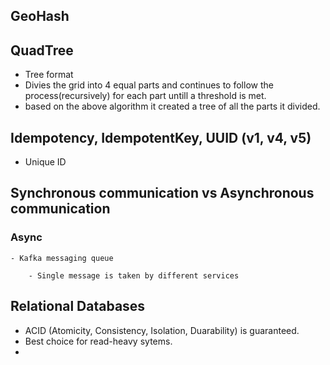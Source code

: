 ## GeoHash



## QuadTree

  - Tree format
  - Divies the grid into 4 equal parts and continues to follow the process(recursively) for each part untill a threshold is met. 
  - based on the above algorithm it created a tree of all the parts it divided. 




## Idempotency,  IdempotentKey, UUID (v1, v4, v5)

   - Unique ID 


## Synchronous communication vs Asynchronous communication

  
  
  ### Async
  
    - Kafka messaging queue
     
        - Single message is taken by different services
        
 
 ## Relational Databases
 
  - ACID (Atomicity, Consistency, Isolation, Duarability) is guaranteed. 
  - Best choice for read-heavy sytems.
  - 
 
